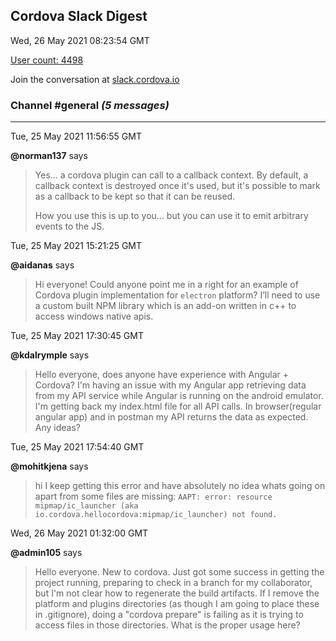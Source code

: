 ## Cordova Slack Digest
Wed, 26 May 2021 08:23:54 GMT

[User count: 4498](https://cordova.slack.com/)


Join the conversation at [slack.cordova.io](http://slack.cordova.io/)

### __Channel #general__ _(5 messages)_
---

Tue, 25 May 2021 11:56:55 GMT

__@norman137__ says 
> Yes... a cordova plugin can call to a callback context. By default, a callback context is destroyed once it's used, but it's possible to mark as a callback to be kept so that it can be reused.
> 
> How you use this is up to you... but you can use it to emit arbitrary events to the JS.
> 

Tue, 25 May 2021 15:21:25 GMT

__@aidanas__ says 
> Hi everyone! Could anyone point me in a right for an example of Cordova plugin implementation for `electron`  platform? I’ll need to use a custom built NPM library which is an add-on written in c++ to access windows native apis.
> 

Tue, 25 May 2021 17:30:45 GMT

__@kdalrymple__ says 
> Hello everyone, does anyone have experience with Angular + Cordova?
> I'm having an issue with my Angular app retrieving data from my API service while Angular is running on the android emulator. I'm getting back my index.html file for all API calls.
> In browser(regular angular app) and in postman my API returns the data as expected. Any ideas?
> 

Tue, 25 May 2021 17:54:40 GMT

__@mohitkjena__ says 
> hi I keep getting this error and have absolutely no idea whats going on apart from some files are missing:
> ```AAPT: error: resource mipmap/ic_launcher (aka io.cordova.hellocordova:mipmap/ic_launcher) not found.```
> 

Wed, 26 May 2021 01:32:00 GMT

__@admin105__ says 
> Hello everyone. New to cordova. Just got some success in getting the project running, preparing to check in a branch for my collaborator, but I'm not clear how to regenerate the build artifacts. If I remove the platform and plugins directories (as though I am going to place these in .gitignore), doing a "cordova prepare" is failing as it is trying to access files in those directories. What is the proper usage here?
> 

